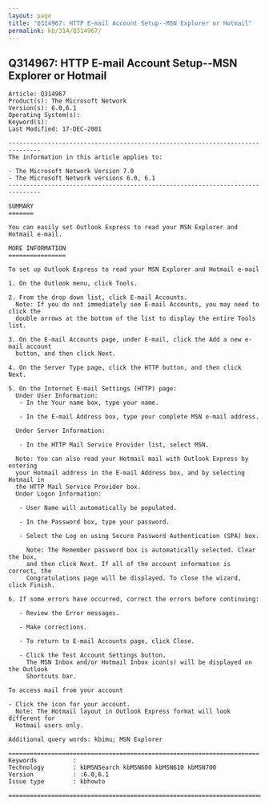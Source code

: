 ```yaml
---
layout: page
title: "Q314967: HTTP E-mail Account Setup--MSN Explorer or Hotmail"
permalink: kb/314/Q314967/
---
```


## Q314967: HTTP E-mail Account Setup--MSN Explorer or Hotmail

	Article: Q314967
	Product(s): The Microsoft Network
	Version(s): 6.0,6.1
	Operating System(s): 
	Keyword(s): 
	Last Modified: 17-DEC-2001
	
	-------------------------------------------------------------------------------
	The information in this article applies to:
	
	- The Microsoft Network Version 7.0 
	- The Microsoft Network versions 6.0, 6.1 
	-------------------------------------------------------------------------------
	
	SUMMARY
	=======
	
	You can easily set Outlook Express to read your MSN Explorer and Hotmail e-mail.
	
	MORE INFORMATION
	================
	
	To set up Outlook Express to read your MSN Explorer and Hotmail e-mail
	
	1. On the Outlook menu, click Tools.
	
	2. From the drop down list, click E-mail Accounts.
	  Note: If you do not immediately see E-mail Accounts, you may need to click the
	  double arrows at the bottom of the list to display the entire Tools list.
	
	3. On the E-mail Accounts page, under E-mail, click the Add a new e-mail account
	  button, and then click Next.
	
	4. On the Server Type page, click the HTTP button, and then click Next.
	
	5. On the Internet E-mail Settings (HTTP) page:
	  Under User Information:
	   - In the Your name box, type your name.
	
	   - In the E-mail Address box, type your complete MSN e-mail address.
	
	  Under Server Information:
	
	   - In the HTTP Mail Service Provider list, select MSN.
	
	  Note: You can also read your Hotmail mail with Outlook Express by entering
	  your Hotmail address in the E-mail Address box, and by selecting Hotmail in
	  the HTTP Mail Service Provider box.
	  Under Logon Information:
	
	   - User Name will automatically be populated.
	
	   - In the Password box, type your password.
	
	   - Select the Log on using Secure Password Authentication (SPA) box.
	
	     Note: The Remember password box is automatically selected. Clear the box,
	     and then click Next. If all of the account information is correct, the
	     Congratulations page will be displayed. To close the wizard, click Finish.
	
	6. If some errors have occurred, correct the errors before continuing:
	
	   - Review the Error messages.
	
	   - Make corrections.
	
	   - To return to E-mail Accounts page, click Close.
	
	   - Click the Test Account Settings button.
	     The MSN Inbox and/or Hotmail Inbox icon(s) will be displayed on the Outlook
	     Shortcuts bar.
	
	To access mail from your account
	
	- Click the icon for your account.
	  Note: The Hotmail layout in Outlook Express format will look different for
	  Hotmail users only.
	
	Additional query words: kbimu; MSN Explorer
	
	======================================================================
	Keywords          :  
	Technology        : kbMSNSearch kbMSN600 kbMSN610 kbMSN700
	Version           : :6.0,6.1
	Issue type        : kbhowto
	
	=============================================================================
	
